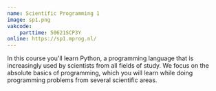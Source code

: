 ```yaml
---
name: Scientific Programming 1
image: sp1.png
vakcode:
    parttime: 50621SCP3Y
online: https://sp1.mprog.nl/
---
```


In this course you'll learn Python, a programming language that is increasingly used by scientists from all fields of study. We focus on the absolute basics of programming, which you will learn while doing programming problems from several scientific areas.

